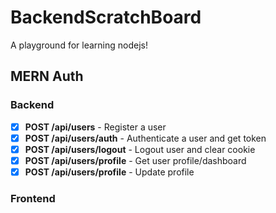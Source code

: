 # BackendScratchBoard
A playground for learning nodejs!

## MERN Auth

### Backend
-[x] **POST /api/users** - Register a user
-[x] **POST /api/users/auth** - Authenticate a user and get token
-[x] **POST /api/users/logout** - Logout user and clear cookie
-[x] **POST /api/users/profile** - Get user profile/dashboard
-[x] **POST /api/users/profile** - Update profile

### Frontend


